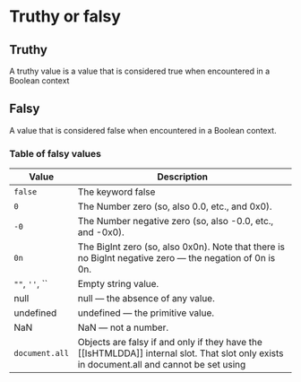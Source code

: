 # Truthy or falsy

## Truthy

A truthy value is a value that is considered true when encountered in a Boolean context

## Falsy

A value that is considered false when encountered in a Boolean context.

### Table of falsy values

<!-- prettier-ignore -->
| Value          | Description |
| -------------- | -------------- |
| `false`        | The keyword false|
| `0`            | The Number zero (so, also 0.0, etc., and 0x0).|
| `-0`           | The Number negative zero (so, also -0.0, etc., and -0x0).|
| `0n`           | The BigInt zero (so, also 0x0n). Note that there is no BigInt negative zero — the negation of 0n is 0n.|
| `""`, `''`, `` | Empty string value.|
| null           | null — the absence of any value.|
| undefined      | undefined — the primitive value.|
| NaN            | NaN — not a number.|
| `document.all` | Objects are falsy if and only if they have the [[IsHTMLDDA]] internal slot. That slot only exists in document.all and cannot be set using |